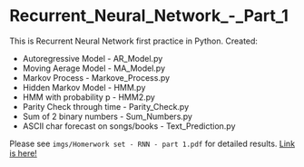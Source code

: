 # Recurrent_Neural_Network_-_Part_1

This is Recurrent Neural Network first practice in Python.
Created:
- Autoregressive Model - AR_Model.py
- Moving Aerage Model - MA_Model.py
- Markov Process - Markove_Process.py
- Hidden Markov Model - HMM.py
- HMM with probability p - HMM2.py
- Parity Check through time - Parity_Check.py
- Sum of 2 binary numbers - Sum_Numbers.py
- ASCII char forecast on songs/books - Text_Prediction.py

Please see `imgs/Homerwork set - RNN - part 1.pdf` for detailed results.
[Link is here!](https://github.com/omerlux/Recurrent_Neural_Network_-_Part_1/blob/master/Sequential_Prediction_with_RNN/imgs/Homerwork%20set%20-%20RNN%20-%20part%201.pdf)
